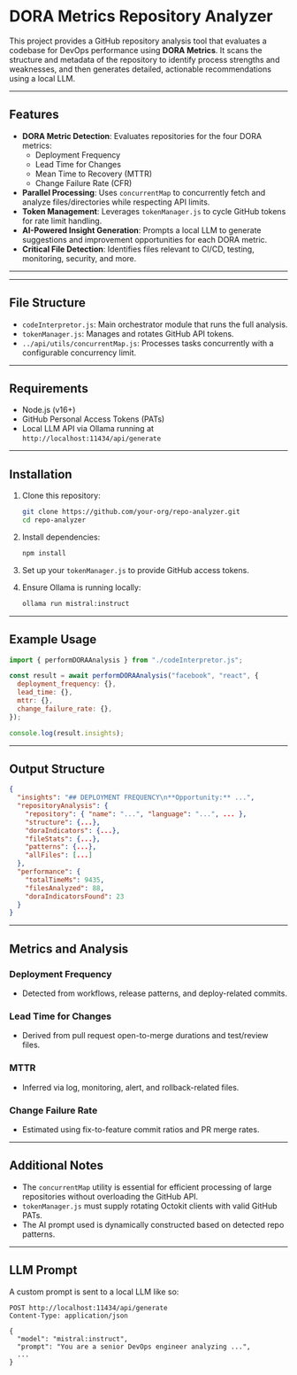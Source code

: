 # DORA Metrics Repository Analyzer

This project provides a GitHub repository analysis tool that evaluates a codebase for DevOps performance using **DORA Metrics**. It scans the structure and metadata of the repository to identify process strengths and weaknesses, and then generates detailed, actionable recommendations using a local LLM.

---

## Features

- **DORA Metric Detection**: Evaluates repositories for the four DORA metrics:
  - Deployment Frequency
  - Lead Time for Changes
  - Mean Time to Recovery (MTTR)
  - Change Failure Rate (CFR)
- **Parallel Processing**: Uses `concurrentMap` to concurrently fetch and analyze files/directories while respecting API limits.
- **Token Management**: Leverages `tokenManager.js` to cycle GitHub tokens for rate limit handling.
- **AI-Powered Insight Generation**: Prompts a local LLM to generate suggestions and improvement opportunities for each DORA metric.
- **Critical File Detection**: Identifies files relevant to CI/CD, testing, monitoring, security, and more.

---

---

## File Structure

- `codeInterpretor.js`: Main orchestrator module that runs the full analysis.
- `tokenManager.js`: Manages and rotates GitHub API tokens.
- `../api/utils/concurrentMap.js`: Processes tasks concurrently with a configurable concurrency limit.

---

## Requirements

- Node.js (v16+)
- GitHub Personal Access Tokens (PATs)
- Local LLM API via Ollama running at `http://localhost:11434/api/generate`

---

## Installation

1. Clone this repository:

   ```bash
   git clone https://github.com/your-org/repo-analyzer.git
   cd repo-analyzer
   ```

2. Install dependencies:

   ```bash
   npm install
   ```

3. Set up your `tokenManager.js` to provide GitHub access tokens.

4. Ensure Ollama is running locally:
   ```bash
   ollama run mistral:instruct
   ```

---

## Example Usage

```js
import { performDORAAnalysis } from "./codeInterpretor.js";

const result = await performDORAAnalysis("facebook", "react", {
  deployment_frequency: {},
  lead_time: {},
  mttr: {},
  change_failure_rate: {},
});

console.log(result.insights);
```

---

## Output Structure

```json
{
  "insights": "## DEPLOYMENT FREQUENCY\n**Opportunity:** ...",
  "repositoryAnalysis": {
    "repository": { "name": "...", "language": "...", ... },
    "structure": {...},
    "doraIndicators": {...},
    "fileStats": {...},
    "patterns": {...},
    "allFiles": [...]
  },
  "performance": {
    "totalTimeMs": 9435,
    "filesAnalyzed": 88,
    "doraIndicatorsFound": 23
  }
}
```

---

## Metrics and Analysis

### Deployment Frequency

- Detected from workflows, release patterns, and deploy-related commits.

### Lead Time for Changes

- Derived from pull request open-to-merge durations and test/review files.

### MTTR

- Inferred via log, monitoring, alert, and rollback-related files.

### Change Failure Rate

- Estimated using fix-to-feature commit ratios and PR merge rates.

---

## Additional Notes

- The `concurrentMap` utility is essential for efficient processing of large repositories without overloading the GitHub API.
- `tokenManager.js` must supply rotating Octokit clients with valid GitHub PATs.
- The AI prompt used is dynamically constructed based on detected repo patterns.

---

## LLM Prompt

A custom prompt is sent to a local LLM like so:

```
POST http://localhost:11434/api/generate
Content-Type: application/json

{
  "model": "mistral:instruct",
  "prompt": "You are a senior DevOps engineer analyzing ...",
  ...
}
```
